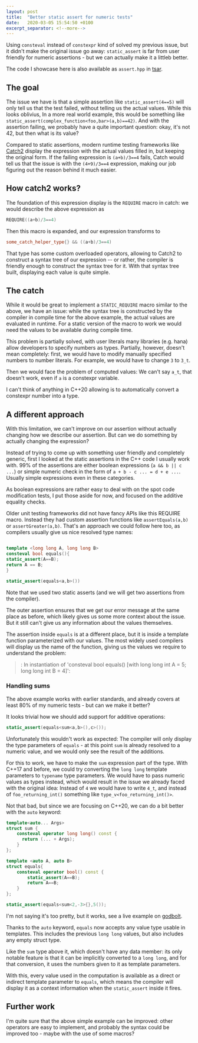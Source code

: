 ```yaml
---
layout: post
title:  "Better static assert for numeric tests"
date:   2020-03-05 15:54:50 +0100
excerpt_separator: <!--more-->
---
```


Using `consteval` instead of `constexpr` kind of solved my previous issue, but it didn't make the original issue go away:
`static_assert` is far from user friendly for numeric assertions - but we can actually make it a littleb better.

The code I showcase here is also available as `assert.hpp` in [tsar][tsar].

<!--more-->

## The goal

The issue we have is that a simple assertion like `static_assert(4==5)` will only tell us that the test failed, without telling us the actual values.
While this looks oblivius, In a more real world example, this would be something like `static_assert(complex_function<foo,bar>(a,b)==42)`.
And with the assertion failing, we probably have a quite important question: okay, it's not 42, but then what is its value?

Compared to static assertions, modern runtime testing frameworks like [Catch2][catch2] display the expression with the actual values filled in, but keeping the original form.
If the failing expression is `(a+b)/3==4` fails, Catch would tell us that the issue is with the `(4+9)/3==4` expression, making our job figuring out the reason behind it much easier.

## How catch2 works?

The foundation of this expression display is the `REQUIRE` macro in catch:
we would describe the above expression as

```cpp
REQUIRE((a+b)/3==4)
```

Then this macro is expanded, and our expression transforms to 

```cpp
some_catch_helper_type{} && ((a+b)/3==4)
```

That type has some custom overloaded operators, allowing to Catch2 to construct a syntax tree of our expression -- or rather, the compiler is friendly enough to construct the syntax tree for it.
With that syntax tree built, displaying each value is quite simple.

## The catch

While it would be great to implement a `STATIC_REQUIRE` macro similar to the above, we have an issue:
while the syntax tree is constructed by the compiler in compile time for the above example, the actual values are evaluated in runtime.
For a static version of the macro to work we would need the values to be available during compile time.

This problem is partially solved, with user literals many libraries (e.g. hana) allow developers to specify numbers as types.
Partially, however, doesn't mean completely:
first, we would have to modify manually specified numbers to number literals.
For example, we would have to change `3` to `3_t`.

Then we would face the problem of computed values:
We can't say `a_t`, that doesn't work, even if `a` is a constexpr variable.

I can't think of anything in C++20 allowing is to automatically convert a constexpr number into a type.

## A different approach

With this limitation, we can't improve on our assertion without actually changing how we describe our assertion.
But can we do something by actually changing the expression?

Instead of trying to come up with something user friendly and completely generic, first I looked at the static assertions in the C++ code I usually work with.
99% of the assertions are either boolean expressions (`a && b || c ...`) or simple numeric check in the form of `a + b - c ... = d + e ...`.
Usually simple expressions even in these categories.

As boolean expressions are rather easy to deal with on the spot code modification tests, I put those aside for now, and focused on the additive equality checks.

Older unit testing frameworks did not have fancy APIs like this REQUIRE macro.
Instead they had custom assertion functions like `assertEquals(a,b)` or `assertGreater(a,b)`.
That's an approach we could follow here too, as compilers usually give us nice resolved type names:

```cpp

template <long long A, long long B>
consteval bool equals(){
static_assert(A==B);
return A == B;
}

static_assert(equals<a,b>())
```

Note that we used two static asserts (and we will get two assertions from the compiler).

The outer assertion ensures that we get our error message at the same place as before, which likely gives us some more context about the issue.
But it still can't give us any information about the values themselves.

The assertion inside `equals` is at a different place, but it is inside a template function parameterized with our values.
The most widely used compilers will display us the name of the function, giving us the values we require to understand the problem:

> <source>: In instantiation of 'consteval bool equals() [with long long int A = 5; long long int B = 4]':

### Handling sums

The above example works with earlier standards, and already covers at least 80% of my numeric tests - but can we make it better?

It looks trivial how we should add support for additive operations:

```cpp
static_assert(equals<sum<a,b>(),c>());
```

Unfortunately this wouldn't work as expected:
The compiler will only display the type parameters of `equals` - at this point `sum` is already resolved to a numeric value, and we would only see the result of the additions.

For this to work, we have to make the `sum` expression part of the type.
With C++17 and before, we could try converting the `long long` template parameters to `typename` type parameters.
We would have to pass numeric values as types instead, which would result in the issue we already faced with the original idea:
Instead of `4` we would have to write `4_t`, and instead of `foo_returning_int()` something like `type_v<foo_returning_int()>`.

Not that bad, but since we are focusing on C++20, we can do a bit better with the `auto` keyword:

```cpp
template<auto... Args>
struct sum {
    consteval operator long long() const {
      return (... + Args);
    }
};

template <auto A, auto B>
struct equals{
    consteval operator bool() const {
        static_assert(A==B);
        return A==B;
    }
};

static_assert(equals<sum<2,-3>{},5());
```

I'm not saying it's too pretty, but it works, see a live example on [godbolt][godbolt].

Thanks to the `auto` keyword, `equals` now accepts any value type usable in templates.
This includes the previous `long long` values, but also includes any empty struct type.

Like the `sum` type above it, which doesn't have any data member:
its only notable feature is that it can be implicitly converted to a `long long`, and for that conversion, it uses the numbers given to it as template parameters.

With this, every value used in the computation is available as a direct or indirect template parameter to `equals`, which means the compiler will display it as a context information when the `static_assert` inside it fires.

## Further work

I'm quite sure that the above simple example can be improved: 
other operators are easy to implement, and probably the syntax could be improved too - maybe with the use of some macros?

[catch2]: https://github.com/catchorg/Catch2
[godbolt]: https://godbolt.org/z/Unjkmd
[tsar]: https://github.com/dutow/tsar
